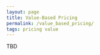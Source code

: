 ```yaml
---
layout: page
title: Value-Based Pricing
permalink: /value_based_pricing/
tags: pricing value
---
```


TBD

